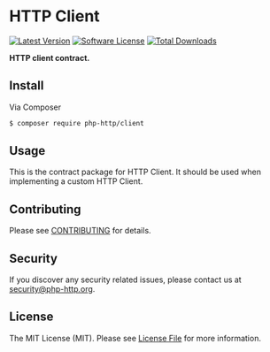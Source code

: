 # HTTP Client

[![Latest Version](https://img.shields.io/github/release/php-http/client.svg?style=flat-square)](https://github.com/php-http/client/releases)
[![Software License](https://img.shields.io/badge/license-MIT-brightgreen.svg?style=flat-square)](LICENSE)
[![Total Downloads](https://img.shields.io/packagist/dt/php-http/client.svg?style=flat-square)](https://packagist.org/packages/php-http/client)

**HTTP client contract.**


## Install

Via Composer

``` bash
$ composer require php-http/client
```


## Usage

This is the contract package for HTTP Client. It should be used when implementing a custom HTTP Client.


## Contributing

Please see [CONTRIBUTING](CONTRIBUTING.md) for details.


## Security

If you discover any security related issues, please contact us at [security@php-http.org](mailto:security@php-http.org).


## License

The MIT License (MIT). Please see [License File](LICENSE) for more information.
